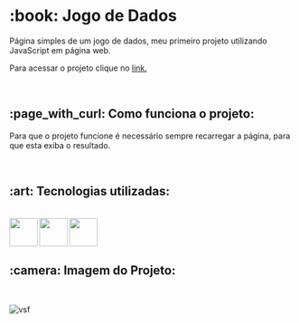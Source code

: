 <h1>:book: Jogo de Dados</h1>

<p>Página simples de um jogo de dados, meu primeiro projeto utilizando JavaScript em página web.</p>
<p>Para acessar o projeto clique no <a href="https://jogo-dados.netlify.app/">link.</a></p>
<br>
<h2>:page_with_curl: Como funciona o projeto:</h2>
<p>Para que o projeto funcione é necessário sempre recarregar a página, para que esta exiba o resultado.</p>
<br>
<h2>:art: Tecnologias utilizadas:</h2>
<br>
<div>
  <img align="left" heigth="50" width="50" src="https://cdn.jsdelivr.net/gh/devicons/devicon/icons/javascript/javascript-original.svg" />
  <img align="left" heigth="50" width="50" src="https://cdn.jsdelivr.net/gh/devicons/devicon/icons/html5/html5-original.svg" />
  <img align="left" heigth="50" width="50" src="https://cdn.jsdelivr.net/gh/devicons/devicon/icons/css3/css3-original.svg" />
</div>
<br>
<br>
<br>
<h2>:camera: Imagem do Projeto:</h2>
<br>

![vsf](https://user-images.githubusercontent.com/104016282/210175187-a47a4e27-2295-4c3d-acf6-f68df3d072b5.png)





